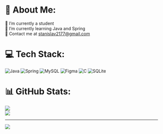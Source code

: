 # 💫 About Me:
🔭 I’m currently a student<br>🌱 I’m currently learning Java and Spring<br>💬 Contact me at stanislav2177@gmail.com<br>


# 💻 Tech Stack:
![Java](https://img.shields.io/badge/java-%23ED8B00.svg?style=for-the-badge&logo=java&logoColor=white) ![Spring](https://img.shields.io/badge/spring-%236DB33F.svg?style=for-the-badge&logo=spring&logoColor=white) ![MySQL](https://img.shields.io/badge/mysql-%2300f.svg?style=for-the-badge&logo=mysql&logoColor=white) 	![Figma](https://img.shields.io/badge/figma-%23F24E1E.svg?style=for-the-badge&logo=figma&logoColor=white) ![C](https://img.shields.io/badge/c-%2300599C.svg?style=for-the-badge&logo=c&logoColor=white) ![SQLite](https://img.shields.io/badge/sqlite-%2307405e.svg?style=for-the-badge&logo=sqlite&logoColor=white)
# 📊 GitHub Stats:
![](https://github-readme-stats.vercel.app/api?username=Stanislav&theme=dark&hide_border=false&include_all_commits=false&count_private=false)<br/>
![](https://github-readme-streak-stats.herokuapp.com/?user=Stanislav&theme=dark&hide_border=false)<br/>


---
[![](https://visitcount.itsvg.in/api?id=Stanislav&icon=0&color=0)](https://visitcount.itsvg.in)

<!-- Proudly created with GPRM ( https://gprm.itsvg.in ) -->
